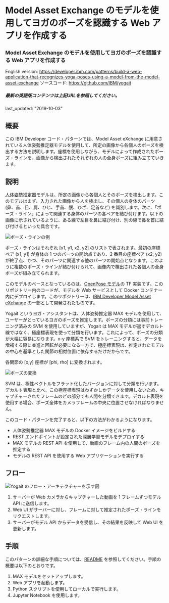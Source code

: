# Model Asset Exchange のモデルを使用してヨガのポーズを認識する Web アプリを作成する
### Model Asset Exchange のモデルを使用してヨガのポーズを認識する Web アプリを作成する

English version: https://developer.ibm.com/patterns/build-a-web-application-that-recognizes-yoga-poses-using-a-model-from-the-model-asset-exchange
ソースコード: https://github.com/IBM/yogait

##### 最新の英語版コンテンツは上記URLを参照してください。
last_updated: "2019-10-03"

## 概要

この IBM Developer コード・パターンでは、Model Asset eXchange に用意されている人体姿勢推定器モデルを使用して、所定の画像から各個人のポーズを検出する方法を説明します。座標を使用しながら、モデルによって作成されたポーズ・ラインを、画像から検出されたそれぞれの人の全身ポーズに組み立てていきます。

## 説明

[人体姿勢推定器](https://developer.ibm.com/jp/exchanges/models/all/max-human-pose-estimator/)モデルは、所定の画像から各個人とそのポーズを検出します。このモデルはまず、入力された画像から人を検出し、その個人の身体のパーツ (鼻、首、目、肩、ひじ、手首、腰、ひざ、足首など) を識別します。次に、「ポーズ・ライン」によって関連する身体のパーツの各ペアを結び付けます。以下の画像に示されているように、ある線で左目を鼻に結び付け、別の線で鼻を首に結び付けるといった具合です。

![ポーズ・ラインの例](../../images/pose-lines.png)

ポーズ・ラインはそれぞれ [x1, y1, x2, y2] のリストで表されます。最初の座標ペア (x1, y1) が身体の 1 つのパーツの開始点であり、2 番目の座標ペア (x2, y2) が終了点、かつ、そのパーツに関連する他のパーツの開始点となります。このように複数のポーズ・ラインが結び付けられて、画像内で検出された各個人の全身ポーズが組み立てられます。

このモデルのベースとなっているのは、[OpenPose モデル](https://github.com/ildoonet/tf-pose-estimation)の TF 実装です。このリポジトリー内のコードが、モデルを Web サービスとして Docker コンテナー内にデプロイします。このリポジトリーは、[IBM Developer Model Asset eXchange](https://developer.ibm.com/jp/exchanges/models/) の一部として開発されたものです。

Yogait というヨガ・アシスタントは、人体姿勢推定器 MAX モデルを使用して、ユーザーがとっているヨガのポーズを推定します。ポーズの分類には事前トレーニング済みの SVM を使用していますが、Yogait は MAX モデルが返すデカルト線ではなく、極座標表現を使って分類を行います。これによって、ポーズの分類が大幅に容易になります。x-y 座標系で SVM をトレーニングすると、データを増補する際に並進と回転が必要になる一方で、極座標表現は、推定されたモデルの中心を基準とした関節の相対位置に依存するだけだからです。

各関節の [x,y] 座標が [phi, rho] に変換されます。

![ポーズの変換](../../images/pose-conversion.jpg)

SVM は、極性ベクトルをフラット化したバージョンに対して分類を行います。デカルト表現と比べ、この極座標表現はわずかしかデータを使用しないため、キャプチャーされたフレームのどの部分でも人間を分類できます。デカルト表現を使用する場合、ポーズ全体をカメラフレームの中央に位置させなければなりません。

このコード・パターンを完了すると、以下の方法がわかるようになります。

* 人体姿勢推定器 MAX モデルの Docker イメージをビルドする
* REST エンドポイントが設定された深層学習モデルをデプロイする
* MAX モデルの REST API を使用して、動画のフレーム内の人間のポーズを推定する
* モデルの REST API を使用する Web アプリケーションを実行する

## フロー

![Yogait のフロー・アーキテクチャーを示す図](../../images/flow-diagram-yogait.png)

1. サーバーが Web カメラからキャプチャーした動画を 1 フレームずつモデル API に送信します。
1. Web UI がサーバーに対し、フレームに対して推定されたポーズ・ラインをリクエストします。
1. サーバーがモデル API からデータを受信し、その結果を反映して Web UI を更新します。

## 手順

このパターンの詳細な手順については、[README](https://github.com/IBM/yogait/blob/master/README.md) を参照してください。手順の概要は以下のとおりです。

1. MAX モデルをセットアップします。
1. Web アプリを起動します。
1. Python スクリプトを使用してローカルで実行します。
1. Jupyter Notebook を使用します。

